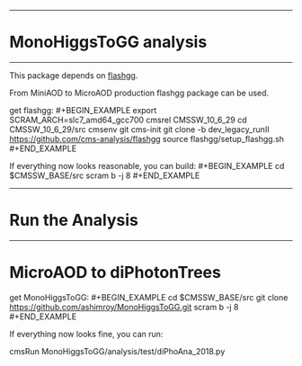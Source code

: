 -----------------------------------------------------------
# MonoHiggsToGG analysis
-----------------------------------------------------------

This package depends on [flashgg](https://github.com/cms-analysis/flashgg).

From MiniAOD to MicroAOD production flashgg package can be used.

   get flashgg:
   #+BEGIN_EXAMPLE
   export SCRAM_ARCH=slc7_amd64_gcc700
   cmsrel CMSSW_10_6_29
   cd CMSSW_10_6_29/src
   cmsenv
   git cms-init
   git clone -b dev_legacy_runII https://github.com/cms-analysis/flashgg 
   source flashgg/setup_flashgg.sh
   #+END_EXAMPLE

   If everything now looks reasonable, you can build:
   #+BEGIN_EXAMPLE
   cd $CMSSW_BASE/src
   scram b -j 8
   #+END_EXAMPLE

-----------------------------------------------------------
# Run the Analysis
-----------------------------------------------------------
# MicroAOD to diPhotonTrees 


   get MonoHiggsToGG:
   #+BEGIN_EXAMPLE
   cd $CMSSW_BASE/src
   git clone https://github.com/ashimroy/MonoHiggsToGG.git
   scram b -j 8
   #+END_EXAMPLE


   If everything now looks fine, you can run:

   cmsRun MonoHiggsToGG/analysis/test/diPhoAna_2018.py